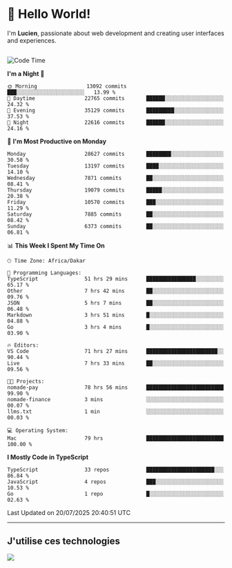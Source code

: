 # 👋 Hello World!

I'm **Lucien**, passionate about web development and creating user interfaces and experiences.

##

<!--START_SECTION:waka-->
![Code Time](http://img.shields.io/badge/Code%20Time-3%2C461%20hrs%2053%20mins-blue)

**I'm a Night 🦉** 

```text
🌞 Morning                13092 commits       ███░░░░░░░░░░░░░░░░░░░░░░   13.99 % 
🌆 Daytime                22765 commits       ██████░░░░░░░░░░░░░░░░░░░   24.32 % 
🌃 Evening                35129 commits       █████████░░░░░░░░░░░░░░░░   37.53 % 
🌙 Night                  22616 commits       ██████░░░░░░░░░░░░░░░░░░░   24.16 % 
```
📅 **I'm Most Productive on Monday** 

```text
Monday                   28627 commits       ████████░░░░░░░░░░░░░░░░░   30.58 % 
Tuesday                  13197 commits       ████░░░░░░░░░░░░░░░░░░░░░   14.10 % 
Wednesday                7871 commits        ██░░░░░░░░░░░░░░░░░░░░░░░   08.41 % 
Thursday                 19079 commits       █████░░░░░░░░░░░░░░░░░░░░   20.38 % 
Friday                   10570 commits       ███░░░░░░░░░░░░░░░░░░░░░░   11.29 % 
Saturday                 7885 commits        ██░░░░░░░░░░░░░░░░░░░░░░░   08.42 % 
Sunday                   6373 commits        ██░░░░░░░░░░░░░░░░░░░░░░░   06.81 % 
```


📊 **This Week I Spent My Time On** 

```text
🕑︎ Time Zone: Africa/Dakar

💬 Programming Languages: 
TypeScript               51 hrs 29 mins      ████████████████░░░░░░░░░   65.17 % 
Other                    7 hrs 42 mins       ██░░░░░░░░░░░░░░░░░░░░░░░   09.76 % 
JSON                     5 hrs 7 mins        ██░░░░░░░░░░░░░░░░░░░░░░░   06.48 % 
Markdown                 3 hrs 51 mins       █░░░░░░░░░░░░░░░░░░░░░░░░   04.88 % 
Go                       3 hrs 4 mins        █░░░░░░░░░░░░░░░░░░░░░░░░   03.90 % 

🔥 Editors: 
VS Code                  71 hrs 27 mins      ███████████████████████░░   90.44 % 
Live                     7 hrs 33 mins       ██░░░░░░░░░░░░░░░░░░░░░░░   09.56 % 

🐱‍💻 Projects: 
nomade-pay               78 hrs 56 mins      █████████████████████████   99.90 % 
nomade-finance           3 mins              ░░░░░░░░░░░░░░░░░░░░░░░░░   00.07 % 
llms.txt                 1 min               ░░░░░░░░░░░░░░░░░░░░░░░░░   00.03 % 

💻 Operating System: 
Mac                      79 hrs              █████████████████████████   100.00 % 
```

**I Mostly Code in TypeScript** 

```text
TypeScript               33 repos            ██████████████████████░░░   86.84 % 
JavaScript               4 repos             ███░░░░░░░░░░░░░░░░░░░░░░   10.53 % 
Go                       1 repo              █░░░░░░░░░░░░░░░░░░░░░░░░   02.63 % 
```




 Last Updated on 20/07/2025 20:40:51 UTC
<!--END_SECTION:waka-->
---

## J'utilise ces technologies

<p align="left">
  <a href="https://skillicons.dev">
    <img src="https://skillicons.dev/icons?i=ts,js,go,ruby,css,scss,tailwind,react,vite,nextjs,docker,figma,ableton" />
  </a>
</p>

